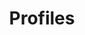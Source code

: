 ---
layout:       default
title:        Profiles
parent:       SIP Specification
nav_order:    8
nav_exclude:  false
has_children: true
---